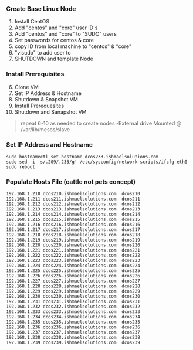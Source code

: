 ### Create Base Linux Node
1.  Install CentOS
2.  Add "centos" and "core" user ID's
3.  Add "centos" and "core" to "SUDO" users
4.  Set passwords for centos & core
3.  copy ID from local machine to "centos" & "core"
4.  "visudo" to add user to  
5.  SHUTDOWN and template Node

### Install Prerequisites
6.  Clone VM
7.  Set IP Address & Hostname
8.  Shutdown & Snapshot VM
9.  Install Prerequesites
10. Shutdown and Sanapshot VM
> repeat 6-10 as needed to create nodes
  -External drive Mounted @ /var/lib/mesos/slave

### Set IP Address and Hostname
```
sudo hostnamectl set-hostname dcos233.ishmaelsolutions.com
sudo sed -i 's/.209/.233/g' /etc/sysconfig/network-scripts/ifcfg-eth0
sudo reboot
```

### Populate Hosts File (cattle not pets concept)
```
192.168.1.210 dcos210.ishmaelsolutions.com  dcos210
192.168.1.211 dcos211.ishmaelsolutions.com  dcos211
192.168.1.212 dcos212.ishmaelsolutions.com  dcos212
192.168.1.213 dcos213.ishmaelsolutions.com  dcos213
192.168.1.214 dcos214.ishmaelsolutions.com  dcos214
192.168.1.215 dcos215.ishmaelsolutions.com  dcos215
192.168.1.216 dcos216.ishmaelsolutions.com  dcos216
192.168.1.217 dcos217.ishmaelsolutions.com  dcos217
192.168.1.218 dcos218.ishmaelsolutions.com  dcos218
192.168.1.219 dcos219.ishmaelsolutions.com  dcos219
192.168.1.220 dcos220.ishmaelsolutions.com  dcos220
192.168.1.221 dcos221.ishmaelsolutions.com  dcos221
192.168.1.222 dcos222.ishmaelsolutions.com  dcos222
192.168.1.223 dcos223.ishmaelsolutions.com  dcos223
192.168.1.224 dcos224.ishmaelsolutions.com  dcos224
192.168.1.225 dcos225.ishmaelsolutions.com  dcos225
192.168.1.226 dcos226.ishmaelsolutions.com  dcos226
192.168.1.227 dcos227.ishmaelsolutions.com  dcos227
192.168.1.228 dcos228.ishmaelsolutions.com  dcos228
192.168.1.229 dcos229.ishmaelsolutions.com  dcos229
192.168.1.230 dcos230.ishmaelsolutions.com  dcos230
192.168.1.231 dcos231.ishmaelsolutions.com  dcos231
192.168.1.232 dcos232.ishmaelsolutions.com  dcos232
192.168.1.233 dcos233.ishmaelsolutions.com  dcos233
192.168.1.234 dcos234.ishmaelsolutions.com  dcos234
192.168.1.235 dcos235.ishmaelsolutions.com  dcos235
192.168.1.236 dcos236.ishmaelsolutions.com  dcos236
192.168.1.237 dcos237.ishmaelsolutions.com  dcos237
192.168.1.238 dcos238.ishmaelsolutions.com  dcos238
192.168.1.239 dcos239.ishmaelsolutions.com  dcos239
```
